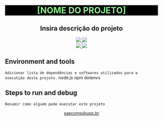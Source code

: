 <h1 align="center" style="color:lightgreen;background-color:black">[NOME DO PROJETO]</h1>

<h2 align="center">Insira descrição do projeto</h2>

<p align="center">
    <a href="https://github.com/${{ env.REPOSITORY_FULL_NAME }}/commits/main">
    <img src="https://img.shields.io/github/commit-activity/m/${{ env.REPOSITORY_FULL_NAME }}?style=plastic">
    </a>
    <a href="https://github.com/${{ env.REPOSITORY_FULL_NAME }}/graphs/contributors">
    <img src="https://img.shields.io/github/contributors/${{ env.REPOSITORY_FULL_NAME }}?style=plastic"/>
    </a>
    <br>
    <a href="https://saecomp.github.io">
    <img src="https://img.shields.io/badge/SAEComp-Site-brightgreen?style=plastic"/>
    </a>
    <a href="https://www.instagram.com/saecomp.ec/">
    <img src="https://img.shields.io/badge/Follow%20us%20on-Instagram-blue"/>
    </a>
</p>

## Environment and tools

`Adicionar lista de dependências e softwares utilizados para a executção deste projeto.`
node.js
npm
dotenvx

## Steps to run and debug
`Resumir como alguém pode executar este projeto`

<p align="center"> <a href="saecomp@usp.br">saecomp@usp.br</a></p>